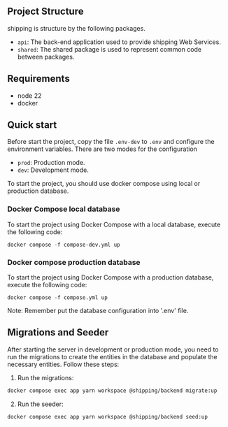 
## Project Structure

shipping  is structure by the following packages.

- `api`: The back-end application used to provide shipping Web Services.
- `shared`: The shared package is used to represent common code between packages.

## Requirements

- node 22
- docker

## Quick start

Before start the project, copy the file `.env-dev` to `.env` and configure the environment
variables. There are two modes for the configuration

- `prod`: Production mode.
- `dev`: Development mode.

To start the project, you should use docker compose using local or production database.

### Docker Compose local database

To start the project using Docker Compose with a local database, execute the following code:

`docker compose -f compose-dev.yml up`

### Docker compose production database

To start the project using Docker Compose with a production database, execute the following code:

`docker compose -f compose.yml up`

Note: Remember put the database configuration into '.env' file.

## Migrations and Seeder

After starting the server in development or production mode, you need to run the migrations to
create the entities in the database and populate the necessary entities. Follow these steps:

1. Run the migrations:

```bash
docker compose exec app yarn workspace @shipping/backend migrate:up
```

2. Run the seeder:

```bash
docker compose exec app yarn workspace @shipping/backend seed:up
```
